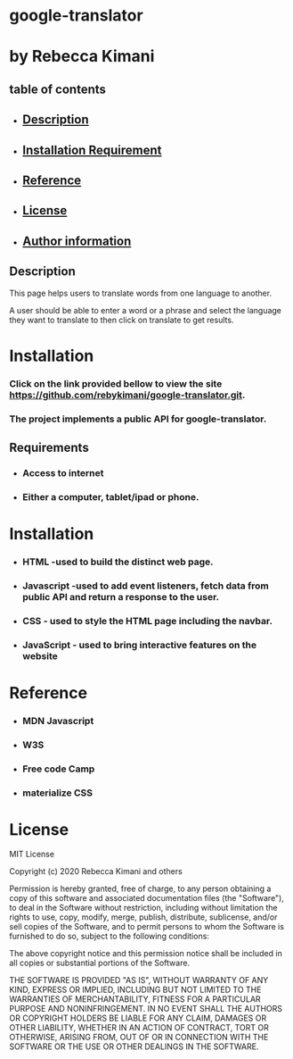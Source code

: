 # google-translator

# by Rebecca Kimani

## table of contents

- ## [Description]()

- ## [Installation Requirement]()

- ## [Reference]()

- ## [License]()

- ## [Author information]()

## Description

This page helps users to translate words from one language to another.

A user should be able to enter a word or a phrase and select the language they want to translate to then click on translate to get results.

# Installation

### Click on the link provided bellow to view the site https://github.com/rebykimani/google-translator.git.

### The project implements a public API for google-translator.

## Requirements

- ### Access to internet
- ### Either a computer, tablet/ipad or phone.

# Installation

- ### HTML -used to build the distinct web page.
- ### Javascript -used to add event listeners, fetch data from public API and return a response to the user.

- ### CSS - used to style the HTML page including the navbar.
- ### JavaScript - used to bring interactive features on the website

# Reference

- ### MDN Javascript
- ### W3S
- ### Free code Camp
- ### materialize CSS

# License

MIT License

Copyright (c) 2020 Rebecca Kimani and others

Permission is hereby granted, free of charge, to any person obtaining
a copy of this software and associated documentation files (the
"Software"), to deal in the Software without restriction, including
without limitation the rights to use, copy, modify, merge, publish,
distribute, sublicense, and/or sell copies of the Software, and to
permit persons to whom the Software is furnished to do so, subject to
the following conditions:

The above copyright notice and this permission notice shall be
included in all copies or substantial portions of the Software.

THE SOFTWARE IS PROVIDED "AS IS", WITHOUT WARRANTY OF ANY KIND,
EXPRESS OR IMPLIED, INCLUDING BUT NOT LIMITED TO THE WARRANTIES OF
MERCHANTABILITY, FITNESS FOR A PARTICULAR PURPOSE AND
NONINFRINGEMENT. IN NO EVENT SHALL THE AUTHORS OR COPYRIGHT HOLDERS BE
LIABLE FOR ANY CLAIM, DAMAGES OR OTHER LIABILITY, WHETHER IN AN ACTION
OF CONTRACT, TORT OR OTHERWISE, ARISING FROM, OUT OF OR IN CONNECTION
WITH THE SOFTWARE OR THE USE OR OTHER DEALINGS IN THE SOFTWARE.
